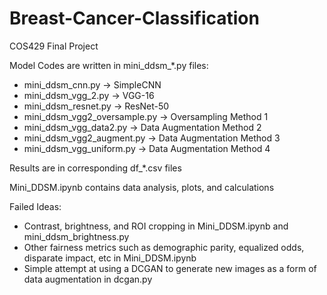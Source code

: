 # Breast-Cancer-Classification
COS429 Final Project

Model Codes are written in mini_ddsm_\*.py files:
- mini_ddsm_cnn.py -> SimpleCNN
- mini_ddsm_vgg_2.py -> VGG-16
- mini_ddsm_resnet.py -> ResNet-50
- mini_ddsm_vgg2_oversample.py -> Oversampling Method 1
- mini_ddsm_vgg_data2.py -> Data Augmentation Method 2
- mini_ddsm_vgg2_augment.py -> Data Augmentation Method 3
- mini_ddsm_vgg_uniform.py -> Data Augmentation Method 4

Results are in corresponding df_\*.csv files

Mini_DDSM.ipynb contains data analysis, plots, and calculations

Failed Ideas:
- Contrast, brightness, and ROI cropping in Mini_DDSM.ipynb and mini_ddsm_brightness.py
- Other fairness metrics such as demographic parity, equalized odds, disparate impact, etc in Mini_DDSM.ipynb
- Simple attempt at using a DCGAN to generate new images as a form of data augmentation in dcgan.py
